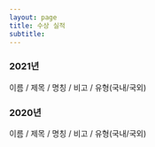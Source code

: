```yaml
---
layout: page
title: 수상 실적
subtitle:
---
```


### 2021년
이름 / 제목 / 명칭 / 비고 / 유형(국내/국외)

### 2020년
이름 / 제목 / 명칭 / 비고 / 유형(국내/국외)
